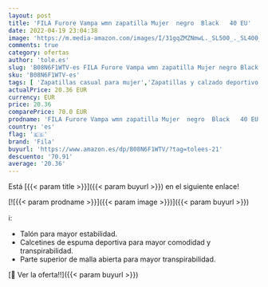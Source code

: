 ```yaml
---
layout: post
title: 'FILA Furore Vampa wmn zapatilla Mujer  negro  Black   40 EU'
date: 2022-04-19 23:04:38
image: 'https://m.media-amazon.com/images/I/31gqZMZNmwL._SL500_._SL400_.jpg'
comments: true
category: ofertas
author: 'tole.es'
slug: 'B08N6F1WTV-es FILA Furore Vampa wmn zapatilla Mujer negro Black 40 EU'
sku: 'B08N6F1WTV-es'
tags: [ 'Zapatillas casual para mujer','Zapatillas y calzado deportivo para mujer','Zapatos','Zapatos para mujer','Zapatos y complementos','fila','zapatilla','🇪🇸', ]
actualPrice: 20.36 EUR
currency: EUR
price: 20.36
comparePrice: 70.0 EUR
prodname: 'FILA Furore Vampa wmn zapatilla Mujer  negro  Black   40 EU'
country: 'es'
flag: '🇪🇸'
brand: 'Fila'
buyurl: 'https://www.amazon.es/dp/B08N6F1WTV/?tag=tolees-21'
descuento: '70.91'
average: '20.36'
---
```


Está [{{< param title >}}]({{< param buyurl >}}) en el siguiente enlace!

[![{{< param prodname >}}]({{< param image >}})]({{< param buyurl >}})

ℹ️:

- Talón para mayor estabilidad.
- Calcetines de espuma deportiva para mayor comodidad y transpirabilidad.
- Parte superior de malla abierta para mayor transpirabilidad.

[🛒 Ver la oferta!!]({{< param buyurl >}})
